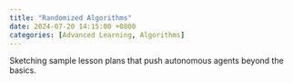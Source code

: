 ```yaml
---
title: "Randomized Algorithms"
date: 2024-07-20 14:15:00 +0800
categories: [Advanced Learning, Algorithms]
---
```


Sketching sample lesson plans that push autonomous agents beyond the basics.
